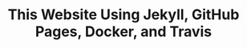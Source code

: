 ---
layout: post
title: This Website Using Jekyll, GitHub Pages, Docker, and Travis
excerpt: An indepth guide to the fundamentals of Jekyll through the lense of a non-coder.
categories: meta, code
---